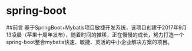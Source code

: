 # spring-boot
##前言
基于SpringBoot+Mybatis项目敏捷开发系统，该项目创建于2017年9月13凌晨（苹果十周年发布），随着时间的推移，正在慢慢的成长，努力打造一个spring-boot整合mybatis快速、敏捷、灵活的中小企业解决方案的项目。
